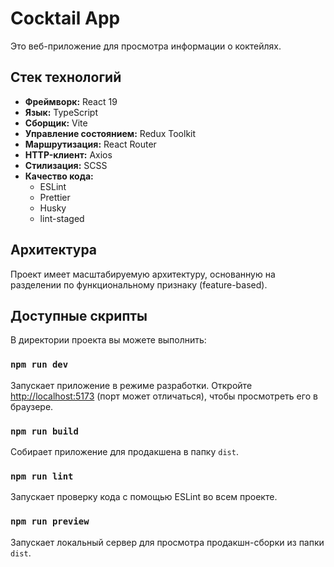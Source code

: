 # Cocktail App

Это веб-приложение для просмотра информации о коктейлях.

## Стек технологий

- **Фреймворк:** React 19
- **Язык:** TypeScript
- **Сборщик:** Vite
- **Управление состоянием:** Redux Toolkit
- **Маршрутизация:** React Router
- **HTTP-клиент:** Axios
- **Стилизация:** SCSS
- **Качество кода:**
  - ESLint
  - Prettier
  - Husky
  - lint-staged

## Архитектура

Проект имеет масштабируемую архитектуру, основанную на разделении по функциональному признаку (feature-based).

## Доступные скрипты

В директории проекта вы можете выполнить:

### `npm run dev`

Запускает приложение в режиме разработки.
Откройте [http://localhost:5173](http://localhost:5173) (порт может отличаться), чтобы просмотреть его в браузере.

### `npm run build`

Собирает приложение для продакшена в папку `dist`.

### `npm run lint`

Запускает проверку кода с помощью ESLint во всем проекте.

### `npm run preview`

Запускает локальный сервер для просмотра продакшн-сборки из папки `dist`.